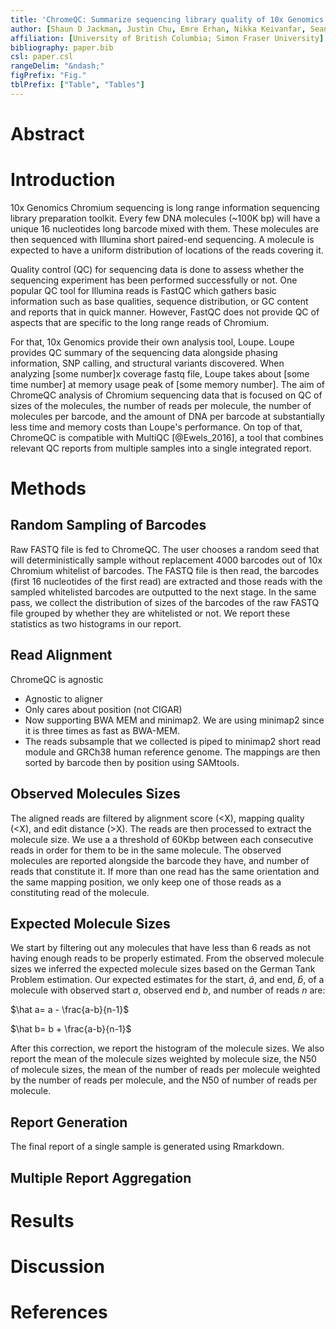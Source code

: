 ```yaml
---
title: 'ChromeQC: Summarize sequencing library quality of 10x Genomics Chromium linked reads'
author: [Shaun D Jackman, Justin Chu, Emre Erhan, Nikka Keivanfar, Sean La, Swapna Menon, Tatyana Mozgacheva, Baraa Orabi, Chen Yang, Hamid Younesy]
affiliation: [University of British Columbia; Simon Fraser University] 
bibliography: paper.bib
csl: paper.csl
rangeDelim: "&ndash;"
figPrefix: "Fig."
tblPrefix: ["Table", "Tables"]
---
```


# Abstract

# Introduction
10x Genomics Chromium sequencing is long range information sequencing library preparation toolkit. Every few DNA molecules (~100K bp) will have a unique 16 nucleotides long barcode mixed with them. These molecules are then sequenced with Illumina short paired-end sequencing. A molecule is expected to have a uniform distribution of locations of the reads covering it.

Quality control (QC) for sequencing data is done to assess whether the sequencing experiment has been performed successfully or not. One popular QC tool for Illumina reads is FastQC which gathers basic information such as base qualities, sequence distribution, or GC content and reports that in quick manner. However, FastQC does not provide QC of aspects that are specific to the long range reads of Chromium.

For that, 10x Genomics provide their own analysis tool, Loupe. Loupe provides QC summary of the sequencing data alongside phasing information, SNP calling, and structural variants discovered. When analyzing [some number]x coverage fastq file, Loupe takes about [some time number] at memory usage peak of [some memory number]. The aim of ChromeQC analysis of Chromium sequencing data that is focused on QC of sizes of the molecules, the number of reads per molecule, the number of molecules per barcode, and the amount of DNA per barcode at substantially less time and memory costs than Loupe's performance. On top of that, ChromeQC is compatible with MultiQC [@Ewels_2016], a tool that combines relevant QC reports from multiple samples into a single integrated report.

# Methods

## Random Sampling of Barcodes
Raw FASTQ file is fed to ChromeQC. The user chooses a random seed that will deterministically sample without replacement 4000 barcodes out of 10x Chromium whitelist of barcodes. The FASTQ file is then read, the barcodes (first 16 nucleotides of the first read) are extracted and those reads with the sampled whitelisted barcodes are outputted to the next stage. In the same pass, we collect the distribution of sizes of the barcodes of the raw FASTQ file grouped by whether they are whitelisted or not. We report these statistics as two histograms in our report.
## Read Alignment

ChromeQC is agnostic  

- Agnostic to aligner
- Only cares about position (not CIGAR)
- Now supporting BWA MEM and minimap2. We are using minimap2 since it is three times as fast as BWA-MEM.
- The reads subsample that we collected is piped to minimap2 short read module and GRCh38 human reference genome. The mappings are then sorted by barcode then by position using SAMtools.

## Observed Molecules Sizes

The aligned reads are filtered by alignment score \(\<X), mapping quality (\<X), and edit distance (\>X). The reads are then processed to extract the molecule size. We use a a threshold of 60Kbp between each consecutive reads in order for them to be in the same molecule. The observed molecules are reported alongside the barcode they have, and number of reads that constitute it. If more than one read has the same orientation and the same mapping position, we only keep one of those reads as a constituting read of the molecule.

## Expected Molecule Sizes

We start by filtering out any molecules that have less than 6 reads as not having enough reads to be properly estimated. From the observed molecule sizes we inferred the expected molecule sizes based on the German Tank Problem estimation. Our expected estimates for the start, $\hat a$, and end, $\hat b$, of a molecule with observed start $a$, observed end $b$, and number of reads $n$ are:

$\hat a= a - \frac{a-b}{n-1}$

$\hat b= b + \frac{a-b}{n-1}$

After this correction, we report the histogram of the molecule sizes. We also report the mean of the molecule sizes weighted by molecule size, the N50 of molecule sizes, the mean of the number of reads per molecule weighted by the number of reads per molecule, and the N50 of number of reads per molecule.

## Report Generation

The final report of a single sample is generated using Rmarkdown.

## Multiple Report Aggregation
# Results

# Discussion

# References